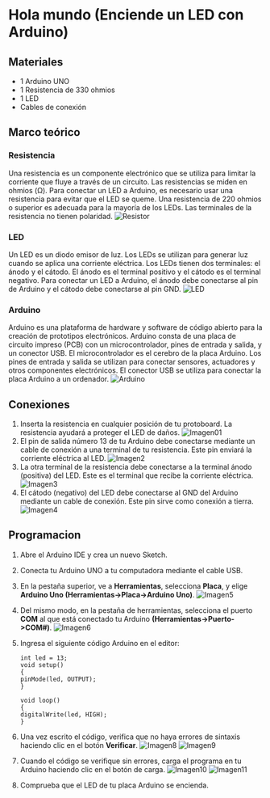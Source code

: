 # Hola mundo (Enciende un LED con Arduino)

## Materiales

- 1 Arduino UNO
- 1 Resistencia de 330 ohmios
- 1 LED
- Cables de conexión

## Marco teórico

### Resistencia

Una resistencia es un componente electrónico que se utiliza para limitar la corriente que fluye a través de un circuito. Las resistencias se miden en ohmios (Ω). Para conectar un LED a Arduino, es necesario usar una resistencia para evitar que el LED se queme. Una resistencia de 220 ohmios o superior es adecuada para la mayoría de los LEDs. Las terminales de la resistencia no tienen polaridad.
![Resistor](img/Resistencia.jpg)

### LED

Un LED es un diodo emisor de luz. Los LEDs se utilizan para generar luz cuando se aplica una corriente eléctrica. Los LEDs tienen dos terminales: el ánodo y el cátodo. El ánodo es el terminal positivo y el cátodo es el terminal negativo. Para conectar un LED a Arduino, el ánodo debe conectarse al pin de Arduino y el cátodo debe conectarse al pin GND.
![LED](img/imagen%20led.jpg)

### Arduino

Arduino es una plataforma de hardware y software de código abierto para la creación de prototipos electrónicos. Arduino consta de una placa de circuito impreso (PCB) con un microcontrolador, pines de entrada y salida, y un conector USB. El microcontrolador es el cerebro de la placa Arduino. Los pines de entrada y salida se utilizan para conectar sensores, actuadores y otros componentes electrónicos. El conector USB se utiliza para conectar la placa Arduino a un ordenador.
![Arduino](img/ArduinoUNO.png)

## Conexiones

1. Inserta la resistencia en cualquier posición de tu protoboard. La resistencia ayudará a proteger el LED de daños.
![Imagen01](img/Imagen01.jpg)
2. El pin de salida número 13 de tu Arduino debe conectarse mediante un cable de conexión a una terminal de tu resistencia. Este pin enviará la corriente eléctrica al LED.
![Imagen2](img/Imagen2.jpg)
3. La otra terminal de la resistencia debe conectarse a la terminal ánodo (positiva) del LED. Este es el terminal que recibe la corriente eléctrica.
![Imagen3](img/Imagen3.jpg)
4. El cátodo (negativo) del LED debe conectarse al GND del Arduino mediante un cable de conexión. Este pin sirve como conexión a tierra.
![Imagen4](img/Imagen4.jpg)

## Programacion

1. Abre el Arduino IDE y crea un nuevo Sketch.
2. Conecta tu Arduino UNO a tu computadora mediante el cable USB.
3. En la pestaña superior, ve a **Herramientas**, selecciona **Placa**, y elige **Arduino Uno (Herramientas->Placa->Arduino Uno)**.
![Imagen5](img/Imagen6.jpg)
4. Del mismo modo, en la pestaña de herramientas, selecciona el puerto **COM** al que está conectado tu Arduino **(Herramientas->Puerto->COM#)**.
![Imagen6](img/Imagen7.png)
5. Ingresa el siguiente código Arduino en el editor:

    ```arduino
    int led = 13;
    void setup()
    {
    pinMode(led, OUTPUT);
    }

    void loop()
    {
    digitalWrite(led, HIGH);
    }
    ```

6. Una vez escrito el código, verifica que no haya errores de sintaxis haciendo clic en el botón **Verificar**.
![Imagen8](img/Imagen8.png)
![Imagen9](img/Imagen9.png)

7. Cuando el código se verifique sin errores, carga el programa en tu Arduino haciendo clic en el botón de carga.
![Imagen10](img/Imagen10.png)
![Imagen11](img/Imagen11.png)

8. Comprueba que el LED de tu placa Arduino se encienda.
